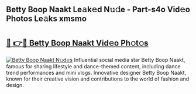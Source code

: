 ## Betty Boop Naakt Le𝚊k𝚎d N𝚞𝚍e - Part-s4o Vid𝚎o Photos Le𝚊ks xmsmo

# <h2><a href="http://fb80o3.evod.top/?m=Betty+Boop+Naakt">🔗 👉🔴 Betty Boop Naakt Vid𝚎o Ph𝚘t𝚘s</a></h2>

[![Betty Boop Naakt N𝚞d𝚎s](https://i.imgur.com/8V9OHl7.gif)](http://fb80o3.evod.top/?m=Betty+Boop+Naakt)
Influential social media star Betty Boop Naakt, famous for sharing lifestyle and dance-themed content, including dance trend performances and mini vlogs. Innovative designer Betty Boop Naakt, known for their creative vision and contributions to the world of fashion and design. 
